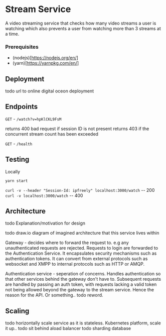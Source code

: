 # Stream Service

A video streaming service that checks how many video streams a user is watching which also prevents a user from watching more than 3 streams at a time.


### Prerequisites

- (nodejs)[https://nodejs.org/en/]
- (yarn)[https://yarnpkg.com/en/]

## Deployment

todo url to online digital oceon deployment

## Endpoints

`GET` - `/watch?v=hpKlCKL9FsM`

returns 400 bad request if session ID is not present
returns 403 if the concurrent stream count has been exceeded

`GET` - `/health`

## Testing

Locally

`yarn start`

`curl -v --header "Session-Id: ipfreely" localhost:3000/watch` -- 200
`curl -v localhost:3000/watch` -- 400


## Architecture
todo Explanation/motivation for design

todo draw.io diagram of imagined architecture that this service lives within

Gateway - decides where to forward the request to. e.g any unauthenticated requests are rejected. Requests to login are forwarded to the Authentication Service. It encapsulates security mechanisms such as authentication tokens. It can convert from external protocols such as websocket and XMPP to internal protocols such as HTTP or AMQP.

Authentication service - seperation of concerns. Handles authentication so that other services behind the gateway don't have to. Subsequent requests are handled by passing an auth token, with requests lacking a valid token not being allowed beyond the gateway to the stream service. Hence the reason for the API. Or something.. todo reword.


## Scaling

todo horizontally scale service as it is stateless. Kubernetes platform, scale it up..
todo sit behind aload balancer
todo sharding database